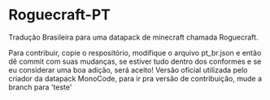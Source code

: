 # Roguecraft-PT
Tradução Brasileira para uma datapack de minecraft chamada Roguecraft.

Para contribuir, copie o respositório, modifique o arquivo pt_br.json e então dê commit com suas mudanças, se estiver tudo dentro dos conformes e se eu considerar uma boa adição, será aceito!
Versão oficial utilizada pelo criador da datapack MonoCode, para ir pra versão de contribuição, mude a branch para 'teste'
